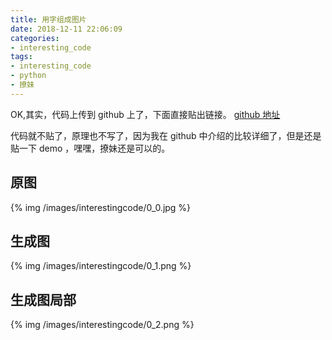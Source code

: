 ```yaml
---
title: 用字组成图片
date: 2018-12-11 22:06:09
categories:
- interesting_code
tags:
- interesting_code
- python
- 撩妹
---
```

OK,其实，代码上传到 github 上了，下面直接贴出链接。
[github 地址](https://github.com/benpaodewoniu/interest/tree/master/PixelToFont)
<!-- more -->
代码就不贴了，原理也不写了，因为我在 github 中介绍的比较详细了，但是还是贴一下 demo ，嘿嘿，撩妹还是可以的。
## 原图
{% img /images/interestingcode/0_0.jpg %}
## 生成图
{% img /images/interestingcode/0_1.png %}
## 生成图局部
{% img /images/interestingcode/0_2.png %}



